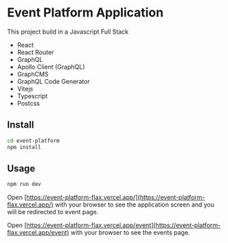 # Event Platform Application

This project build in a Javascript Full Stack

- React
- React Router
- GraphQL
- Apollo Client (GraphQL)
- GraphCMS
- GraphQL Code Generator
- Vitejs
- Typescript
- Postcss

## Install

```bash
cd event-platform
npm install
```

## Usage

```bash
npm run dev
```

Open [https://event-platform-flax.vercel.app/](https://event-platform-flax.vercel.app/) with your browser to see the application screen and you will be redirected to event page.

Open [https://event-platform-flax.vercel.app/event](https://event-platform-flax.vercel.app/event) with your browser to see the events page.
